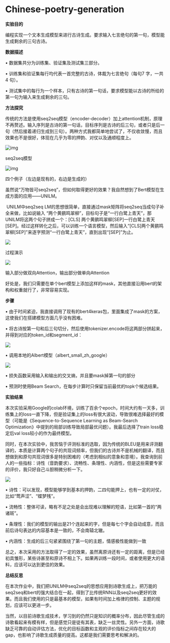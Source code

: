 # Chinese-poetry-generation
**实验目的**

​       编程实现一个文本生成模型来进行古诗生成。要求输入七言绝句的第一句，模型能生成剩余的三句古诗。

 

**数据描述**

•       数据集共分为训练集、验证集及测试集三部分。

•       训练集和验证集每行均代表一首完整的古诗，体裁为七言绝句（每句7 字，一共4 句）。

•       测试集中的每行为一个样本，只有古诗的第一句话，要求模型能以古诗的所给的第一句为输入来生成剩余的三句。

 

**方法探究**

​       传统的方法是使用seq2seq模型（encoder-decoder）加上attention机制，原理不再赘述。输入序列是古诗的第一句话，目标序列是古诗的后三句，或者只是后一句（然后接着递归生成到三句）。两种方式我都简单地尝试了，不仅收敛慢，而且效果也不是很好，体现在几乎为零的押韵、对仗以及通顺程度上。

![img](https://i.loli.net/2019/12/29/P1txJAn9iwk7yUh.png)

seq2seq模型

![img](https://i.loli.net/2019/12/29/JRQXvyukUGA4c1h.png)

四个例子（左边是现有的，右边是生成的）

 

​       虽然说“万物皆可seq2seq”，但如何取得更好的效果？我自然想到了Bert模型在生成方面的应用——UNILM。

​       UNILM中seq2seq LM的思想很简单，直接通过mask矩阵将seq2seq当成句子补全来做，比如说输入 “两个黄鹂鸣翠柳”，目标句子是“一行白鹭上青天”，那UNILM将这两个句子拼成一个：[CLS] 两个黄鹂鸣翠柳[SEP]一行白鹭上青天[SEP]。经过这样转化之后，可以训练一个语言模型，然后输入“[CLS]两个黄鹂鸣翠柳[SEP]”来逐字预测“一行白鹭上青天”，直到出现“[SEP]”为止。

![](https://i.loli.net/2019/12/29/vyGsWQIL2cTnbeR.png)

过程演示

![](https://i.loli.net/2019/12/29/YJ1poOtdewlvCqD.png)

输入部分做双向Attention，输出部分做单向Attention

​       好处是，我们只需要在单个bert模型上添加这样的mask，其他直接沿用bert的架构和权重就行了，非常容易实现。

 

**步骤**

•       由于时间紧迫，我直接调用了现有的bert4keras包，里面集成了mask的方案，这使我们在搭建模型方面几乎没有困难。

•       将古诗按第一句和后三句切分，然后使用tokenizer.encode将这两部分拼起来，并得到对应的token_id和segment_id：

![](https://i.loli.net/2019/12/29/ivOgezrQZcA3FE4.png)

•       调用本地的Albert模型（albert_small_zh_google）

![](https://i.loli.net/2019/12/29/IHyaGkDEJQ16gU8.png)

•       损失函数采用输入和输出的交叉熵，并且要mask掉第一句的部分

•       预测时使用Beam Search，在每步计算时只保留当前最优的topk个候选结果。

 

**实验结果**

​       本次实验采用Google的colab环境，训练了百余个epoch，时间大约有一天多，训练集上的loss一直下降，但是验证集上的loss有很大波动，导致很难选择最好的模型（可能是《Sequence-to-Sequence Learning as Beam-Search Optimization》中提到的局部训练导致局部最优问题）。我最后选择了train loss稳定后val loss较小的作为最终模型。

​       同时，在本次实验中，我苦恼于评测标准的选取，因为传统的BLEU是用来评测翻译的，本质是计算两个句子的共现词频率，但我们的古诗并不是机械的翻译，而且想做到和原句共现词很多是特别困难的（考虑到相似的意象和意境）。我查询到前人的一些指标：诗性（音韵要求）、流畅性、条理性、内涵性，但是这些需要专家的评价，我只好自己斗胆稍微分析一下。

![](https://i.loli.net/2019/12/29/8RsCxYivG7mcPdI.png)


• 诗性：可以发现，模型能够学到基本的押韵，二四句能押上，也有一定的对仗，比如“莺声涩”、“蝶梦残”。

• 流畅性：整体可读，略有不足之处是会出现难以理解的短语，比如第一首的“两诸斑”。

• 条理性：我们的模型的输出是21个连起来的字，但是每七个字会自动成意，而且前后诗句表达的内容基本是一致的，不会南辕北辙。

• 内涵性：生成的后三句紧紧围绕了第一句的主题，情感极性能做到一致

​       总之，本次采用的方法取得了一定的效果，虽然离原诗还有一定的距离，但是已经初具雏形，某些诗甚至和原诗不相上下。如果再训练一段时间，或者使用更大的语料，应该可以达到更佳的效果。

 

**总结反思**

​       在本次作业中，我们把UNILM中seq2seq的思想应用到诗歌生成上，把万能的seq2seq和bert的强大结合在一起，得到了比传统RNN以及seq2seq更好的效果。而且我们使用的只是最基本的模型，如果有时间加上格律的控制、主题的规划，应该可以更进一步。

​       当然，以目前诗歌生成技术，学习到的仍然只是知识的概率分布，因此尽管生成的诗歌看起来有模有样，但是感觉只是徒有其表，缺乏一丝灵性。另外一方面，诗歌缺乏可靠的自动评估方法，优化的目标函数和主观的评价指标之间存在较大的gap，也影响了诗歌生成质量的提高。这都是我们需要思考和解决的。
